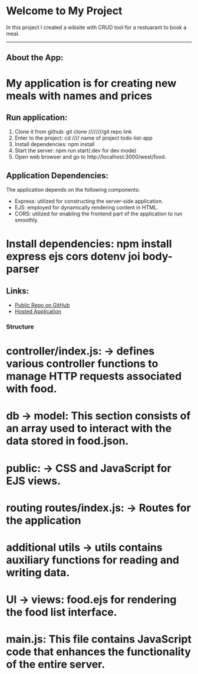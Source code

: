 # Welcome to My Project
In this project I created a wibsite with CRUD tool for a restuarant to book a meal.
***
## About the App:
# My application is for creating new meals with names and prices

## Run application:
1. Clone it from github:   git clone   ////////git repo link
2. Enter to the project:   cd  //// name of project   todo-list-app
3. Install dependencies:  npm install
4. Start the server:   npm run start(:dev for dev mode)
5. Open  web browser and go to http://localhost:3000/west/food.

## Application Dependencies:
The application depends on the following components:

- Express: utilized for constructing the server-side application.
- EJS: employed for dynamically rendering content in HTML.
- CORS: utilized for enabling the frontend part of the application to run smoothly.

# Install dependencies: npm install express ejs cors dotenv joi body-parser

## Links:
- [Public Repo on GitHub](https://github.com/00016612/WT_CW2.git)
- [Hosted Application](https://api.uzbooking.uz/west/food)

### Structure
# controller/index.js: -> defines various controller functions to manage HTTP requests associated with food.

# db -> model: This section consists of an array used to interact with the data stored in food.json.

# public: -> CSS and JavaScript for EJS views.

# routing routes/index.js: -> Routes for the application

# additional utils -> utils contains auxiliary functions for reading and writing data.

# UI -> views: food.ejs for rendering the food list interface.

# main.js: This file contains JavaScript code that enhances the functionality of the entire server.